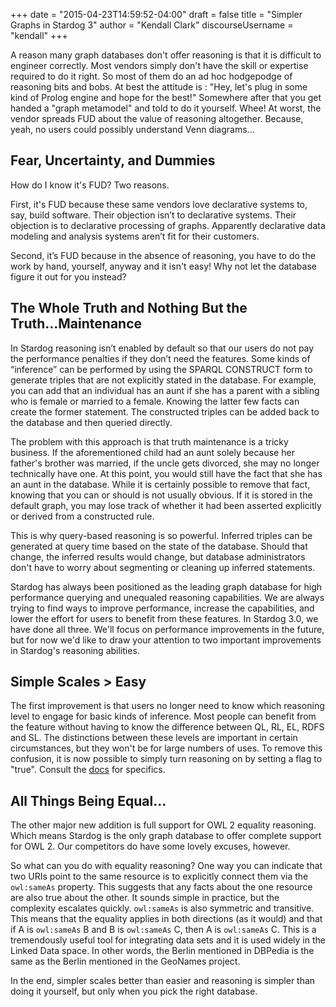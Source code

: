 +++
date = "2015-04-23T14:59:52-04:00"
draft = false
title = "Simpler Graphs in Stardog 3"
author = "Kendall Clark"
discourseUsername = "kendall"
+++

A reason many graph databases don't offer reasoning is that it is difficult to
engineer correctly. Most vendors simply don't have the skill or expertise
required to do it right.<!--more--> So most of them do an ad hoc hodgepodge of
reasoning bits and bobs. At best the attitude is : "Hey, let's plug in some kind
of Prolog engine and hope for the best!" Somewhere after that you get handed a
"graph metamodel" and told to do it yourself. Whee! At worst, the vendor spreads
FUD about the value of reasoning altogether. Because, yeah, no users could
possibly understand Venn diagrams...

## Fear, Uncertainty, and Dummies

How do I know it's FUD? Two reasons.

First, it's FUD because these same vendors love declarative systems to, say,
build software. Their objection isn’t to declarative systems. Their objection is
to declarative processing of graphs. Apparently declarative data modeling and
analysis systems aren’t fit for their customers.

Second, it’s FUD because in the absence of reasoning, you have to do the work by
hand, yourself, anyway and it isn't easy! Why not let the database figure it out
for you instead?

## The Whole Truth and Nothing But the Truth...Maintenance

In Stardog reasoning isn’t enabled by default so that our users do not pay the
performance penalties if they don’t need the features. Some kinds of “inference”
can be performed by using the SPARQL CONSTRUCT form to generate triples that are
not explicitly stated in the database. For example, you can add that an
individual has an aunt if she has a parent with a sibling who is female or
married to a female. Knowing the latter few facts can create the former
statement. The constructed triples can be added back to the database and then
queried directly.

The problem with this approach is that truth maintenance is a tricky
business. If the aforementioned child had an aunt solely because her father's
brother was married, if the uncle gets divorced, she may no longer technically
have one. At this point, you would still have the fact that she has an aunt in
the database. While it is certainly possible to remove that fact, knowing that
you can or should is not usually obvious. If it is stored in the default graph,
you may lose track of whether it had been asserted explicitly or derived from a
constructed rule.

This is why query-based reasoning is so powerful. Inferred triples can be
generated at query time based on the state of the database. Should that change,
the inferred results would change, but database administrators don't have to
worry about segmenting or cleaning up inferred statements.

Stardog has always been positioned as the leading graph database for high
performance querying and unequaled reasoning capabilities. We are always trying
to find ways to improve performance, increase the capabilities, and lower the
effort for users to benefit from these features. In Stardog 3.0, we have done
all three. We'll focus on performance improvements in the future, but for now
we'd like to draw your attention to two important improvements in Stardog's
reasoning abilities.

## Simple Scales > Easy

The first improvement is that users no longer need to know which reasoning level
to engage for basic kinds of inference. Most people can benefit from the feature
without having to know the difference between QL, RL, EL, RDFS and SL. The
distinctions between these levels are important in certain circumstances, but
they won't be for large numbers of uses. To remove this confusion, it is now
possible to simply turn reasoning on by setting a flag to "true". Consult the
[docs](http://docs.stardog.com/#_reasoning_levels) for specifics.

## All Things Being Equal...

The other major new addition is full support for OWL 2 equality reasoning. Which
means Stardog is the only graph database to offer complete support for
OWL 2. Our competitors do have some lovely excuses, however.

So what can you do with equality reasoning? One way you can indicate that two
URIs point to the same resource is to explicitly connect them via the
`owl:sameAs` property. This suggests that any facts about the one resource are
also true about the other. It sounds simple in practice, but the complexity
escalates quickly. `owl:sameAs` is also symmetric and transitive. This means
that the equality applies in both directions (as it would) and that if A is
`owl:sameAs` B and B is `owl:sameAs` C, then A is `owl:sameAs` C. This is a
tremendously useful tool for integrating data sets and it is used widely in the
Linked Data space. In other words, the Berlin mentioned in DBPedia is the same
as the Berlin mentioned in the GeoNames project.

In the end, simpler scales better than easier and reasoning is simpler than
doing it yourself, but only when you pick the right database.
